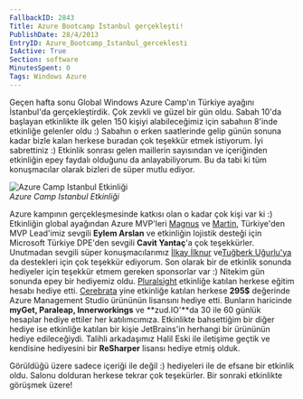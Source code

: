 ```yaml
---
FallbackID: 2843
Title: Azure Bootcamp İstanbul gerçekleşti!
PublishDate: 28/4/2013
EntryID: Azure_Bootcamp_Istanbul_gerceklesti
IsActive: True
Section: software
MinutesSpent: 0
Tags: Windows Azure
---
```

Geçen hafta sonu Global Windows Azure Camp'ın Türkiye ayağını
İstanbul'da gerçekleştirdik. Çok zevkli ve güzel bir gün oldu. Sabah
10'da başlayan etkinlikte ilk gelen 150 kişiyi alabileceğimiz için
sabahıın 8'inde etkinliğe gelenler oldu :) Sabahın o erken saatlerinde
gelip günün sonuna kadar bizle kalan herkese buradan çok teşekkür etmek
istiyorum. İyi sabrettiniz :) Etkinlik sonrası gelen maillerin
sayısından ve içeriğinden etkinliğin epey faydalı olduğunu da
anlayabiliyorum. Bu da tabi ki tüm konuşmacılar olarak bizleri de süper
mutlu ediyor.

![Azure Camp Istanbul
Etkinliği](http://cdn.daron.yondem.com/assets/2843/azurecamp.jpg)\
*Azure Camp Istanbul Etkinliği*

Azure kampının gerçekleşmesinde katkısı olan o kadar çok kişi var ki :)
Etkinliğin global ayağından Azure MVP'leri
[Magnus](http://magnusmartensson.com/) ve
[Martin](http://blog.maartenballiauw.be/), Türkiye'den MVP Lead'imiz
sevgili **Eylem Arslan** ve etkinliğin lojistik desteği için Microsoft
Türkiye DPE'den sevgili **Cavit Yantaç**'a çok teşekkürler. Unutmadan
sevgili süper konuşmacılarımız [İlkay
İlknur](http://www.ilkayilknur.com/) ve[Tuğberk
Uğurlu'ya](http://www.tugberkugurlu.com/) da destekleri için çok
teşekkür ediyorum. Son olarak bir de etkinlik sonunda hediyeler için
teşekkür etmem gereken sponsorlar var :) Nitekim gün sonunda epey bir
hediyemiz oldu. [Pluralsight](http://www.pluralsight.com) etkinliğe
katılan herkese eğitim hesabı hediye etti.
[Cerebrata](http://www.cerebrata.com) yine etkinliğe katılan herkese
**295\$** değerinde Azure Management Studio ürününün lisansını hediye
etti. Bunların haricinde **myGet, Paraleap, Innerworkings** ve
**zud.IO'**da 30 ile 60 günlük hesaplar hediye ettiler her
katılımcımıza. Etkinlikte bahsettiğim bir diğer hediye ise etkinliğe
katılan bir kişie JetBrains'in herhangi bir ürününün hediye
edileceğiydi. Talihli arkadaşımız Halil Eski ile iletişime geçtik ve
kendisine hediyesini bir **ReSharper** lisansı hediye etmiş olduk.

Görüldüğü üzere sadece içeriği ile değil :) hediyeleri ile de efsane bir
etkinlik oldu. Salonu dolduran herkese tekrar çok teşekürler. Bir
sonraki etkinlikte görüşmek üzere!


